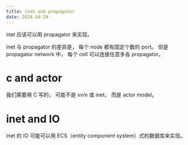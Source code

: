 ```yaml
---
title: inet and propagator
date: 2024-10-20
---
```


inet 应该可以用 propagator 来实现。

inet 与 propagator 的差异是，
每个 node 都有固定个数的 port。
但是 propagator network 中，
每个 cell 可以连接任意多各 propagator。

# c and actor

我们需要用 C 写的，
可能不是 xvm 或 inet，
而是 actor model。

# inet and IO

inet 的 IO 可能可以用
ECS（entity component system）式的数据库来实现。
